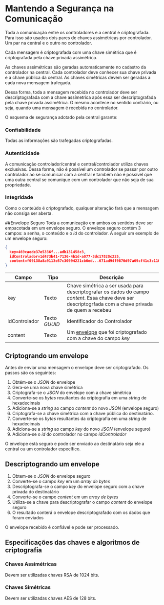 # Mantendo a Segurança na Comunicação
Toda a comunicação entre os controladores e a central é criptografada. Para isso são usados dois pares de chaves assimétricas por controlador. Um par na central e o outro no controlador.

Cada mensagem é criptografada com uma chave simétrica que é criptografada pela chave privada assimétrica. 

As chaves assimétricas são geradas automaticamente no cadastro da controlador na central. Cada controlador deve conhecer sua chave privada e a chave pública da central. As chaves simétricas devem ser geradas a cada nova mensagem trafegada.

Dessa forma, toda a mensagem recebida no controlador deve ser descriptografada com a chave assímetrica após essa ser descriptografada pela chave privada assimétrica. O mesmo acontece no sentido contrário, ou seja, quando uma mensagem é recebida no controlador.

O esquema de segurança adotado pela central garante:

### Confiabilidade
Todas as informações são trafegadas criptografadas.

### Autenticidade
A comunicação controlador/central e central/controlador utiliza chaves exclusivas. Dessa forma, não é possível um controlador se passar por outro controlador ao se comunicar com a central e também não é possível que uma outra central se comunique com um controlador que não seja de sua propriedade.

### Integridade
Como o conteúdo é criptografado, qualquer alteração fará que a mensagem não consiga ser aberta.


##Envelope Seguro
Toda a comunicação em ambos os sentidos deve ser empacotada em um envelope seguro. O envelope seguro contém 3 campos: a senha, o conteúdo e o _id_ do controlador. A seguir um exemplo de um envelope seguro:


```JSON
{
  key=469caede37e5336f...adb131458c3, 
  idControlador=1d473b41-7136-4b1d-a077-3dc17828c225, 
  content=f09138a8a9113e57c30994221cb6ed...671ad94f9870d97a69cf41c3c1105189
} 
```

| Campo| Tipo | Descrição |
| ------------ | ------------- | ------------ |
| key | Texto  | Chave simétrica a ser usada para descriptografar os dados do campo _content_. Essa chave deve ser descriptogrfada com a chave privada de quem a recebeu|
| idControlador | Texto _GUUID_ | Identificador do Controlador |
| content | Texto | Um [envelope](/comunicacao/envelope) que foi criptografado com a chave do campo _key_ |

## Criptogrando um envelope
Antes de enviar uma mensagem o envelope deve ser criptografado. Os passos são os seguintes:

1. Obtém-se o _JSON_ do envelope
2. Gera-se uma nova chave simétrica
3. Criptografa-se o _JSON_ do envelope com a chave simétrica
4. Converte-se os _bytes_ resultantes da criptografia em uma _string_ de hexadecimais
5. Adiciona-se a _string_ ao campo _content_ do novo _JSON_ (envelope seguro)
6. Criptografa-se a chave simétrica com a chave pública do destinatário.
7. Converte-se os _bytes_ resultantes da criptografia em uma _string_ de hexadecimais
8. Adiciona-se a _string_ ao campo _key_ do novo _JSON_ (envelope seguro)
9. Adiciona-se o _id_ do controlador no campo _idControlador_

O envelope está seguro e pode ser enviado ao destinatário seja ele a central ou um controlador específico.
## Descriptogrando um envelope
1. Obtem-se o _JSON_ do envelope seguro
2. Converte-se o campo _key_ em um _array de bytes_
3. Descriptografa-se o campo _key_ do envelope seguro com a chave privada do destinatário
4. Converte-se o campo _content_ em um _array de bytes_
3. Utiliza-se a chave para descriptografar o campo _content_ do envelope seguro
4. O resultado conterá o envelope descriptografado com os dados que foram enviados

O envelope recebido é confiável e pode ser processado.

## Especificações das chaves e algoritmos de criptografia
### Chaves Assimétricas
Devem ser utilizadas chaves RSA de 1024 bits.
### Chaves Simétricas
Devem ser utilizadas chaves AES de 128 bits.



